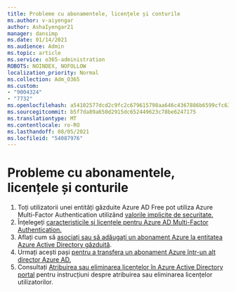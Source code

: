 ```yaml
---
title: Probleme cu abonamentele, licențele și conturile
ms.author: v-aiyengar
author: AshaIyengar21
manager: dansimp
ms.date: 01/14/2021
ms.audience: Admin
ms.topic: article
ms.service: o365-administration
ROBOTS: NOINDEX, NOFOLLOW
localization_priority: Normal
ms.collection: Adm_O365
ms.custom:
- "9004324"
- "7732"
ms.openlocfilehash: a54102577dcd2c9fc2c679615798aa646c4367886b6599cfc630f4a7f8484a2f
ms.sourcegitcommit: b5f7da89a650d2915dc652449623c78be6247175
ms.translationtype: MT
ms.contentlocale: ro-RO
ms.lasthandoff: 08/05/2021
ms.locfileid: "54087976"
---
```

# <a name="issues-with-subscriptions-licenses-and-accounts"></a>Probleme cu abonamentele, licențele și conturile

1. Toți utilizatorii unei entități găzduite Azure AD Free pot utiliza Azure Multi-Factor Authentication utilizând [valorile implicite de securitate.](https://docs.microsoft.com/azure/active-directory/fundamentals/concept-fundamentals-security-defaults)
1. Înțelegeți [caracteristicile și licențele pentru Azure AD Multi-Factor Authentication.](https://docs.microsoft.com/azure/active-directory/authentication/concept-mfa-licensing)
1. Aflați cum să [asociați sau să adăugați un abonament Azure la entitatea Azure Active Directory găzduită](https://docs.microsoft.com/azure/active-directory/fundamentals/active-directory-how-subscriptions-associated-directory).
1. Urmați acești pași [pentru a transfera un abonament Azure într-un alt director Azure AD.](https://docs.microsoft.com/azure/role-based-access-control/transfer-subscription)
1. Consultați [Atribuirea sau eliminarea licențelor în Azure Active Directory portal](https://docs.microsoft.com/azure/active-directory/fundamentals/license-users-groups) pentru instrucțiuni despre atribuirea sau eliminarea licențelor utilizatorilor.